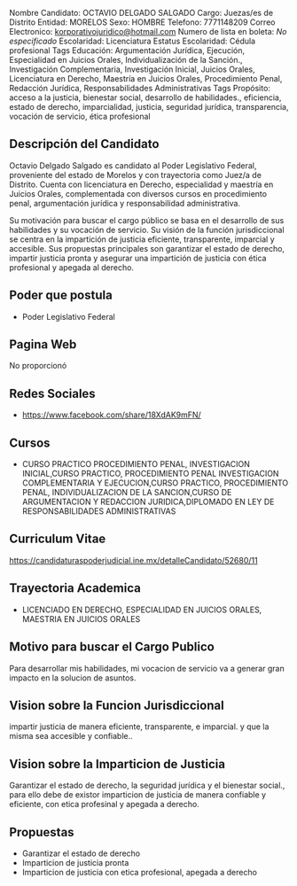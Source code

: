 Nombre Candidato: OCTAVIO DELGADO SALGADO
Cargo: Juezas/es de Distrito
Entidad: MORELOS
Sexo: HOMBRE
Telefono: 7771148209
Correo Electronico: korporativojuridico@hotmail.com
Numero de lista en boleta: *No especificado*
Escolaridad: Licenciatura
Estatus Escolaridad: Cédula profesional
Tags Educación: Argumentación Jurídica, Ejecución, Especialidad en Juicios Orales, Individualización de la Sanción., Investigación Complementaria, Investigación Inicial, Juicios Orales, Licenciatura en Derecho, Maestría en Juicios Orales, Procedimiento Penal, Redacción Jurídica, Responsabilidades Administrativas
Tags Propósito: acceso a la justicia, bienestar social, desarrollo de habilidades., eficiencia, estado de derecho, imparcialidad, justicia, seguridad jurídica, transparencia, vocación de servicio, ética profesional


## Descripción del Candidato 

Octavio Delgado Salgado es candidato al Poder Legislativo Federal, proveniente del estado de Morelos y con trayectoria como Juez/a de Distrito. Cuenta con licenciatura en Derecho, especialidad y maestría en Juicios Orales, complementada con diversos cursos en procedimiento penal, argumentación jurídica y responsabilidad administrativa.

Su motivación para buscar el cargo público se basa en el desarrollo de sus habilidades y su vocación de servicio.  Su visión de la función jurisdiccional se centra en la impartición de justicia eficiente, transparente, imparcial y accesible.  Sus propuestas principales son garantizar el estado de derecho, impartir justicia pronta y asegurar una impartición de justicia con ética profesional y apegada al derecho.


## Poder que postula

- Poder Legislativo Federal


## Pagina Web

No proporcionó


## Redes Sociales

- https://www.facebook.com/share/18XdAK9mFN/


## Cursos

- CURSO PRACTICO PROCEDIMIENTO PENAL, INVESTIGACION INICIAL,CURSO PRACTICO, PROCEDIMIENTO PENAL INVESTIGACION COMPLEMENTARIA Y EJECUCION,CURSO PRACTICO, PROCEDIMIENTO PENAL, INDIVIDUALIZACION DE LA SANCION,CURSO DE ARGUMENTACION Y REDACCION JURIDICA,DIPLOMADO EN LEY DE RESPONSABILIDADES ADMINISTRATIVAS


## Curriculum Vitae

https://candidaturaspoderjudicial.ine.mx/detalleCandidato/52680/11


## Trayectoria Academica

- LICENCIADO EN DERECHO, ESPECIALIDAD EN JUICIOS ORALES, MAESTRIA EN JUICIOS ORALES


## Motivo para buscar el Cargo Publico

Para desarrollar mis habilidades, mi vocacion de servicio va a generar gran impacto en la solucion de asuntos.


## Vision sobre la Funcion Jurisdiccional

impartir justicia de manera eficiente, transparente, e imparcial. y que la misma sea accesible y confiable..


## Vision sobre la Imparticion de Justicia

Garantizar el estado de derecho, la seguridad jurídica y el bienestar social., para ello debe de existor imparticion de justicia de manera confiable y eficiente, con etica profesinal y apegada a derecho.


## Propuestas

- Garantizar el estado de derecho
- Imparticion de justicia pronta
- Imparticion de justicia con etica profesional, apegada a derecho

